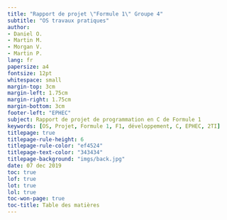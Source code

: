 ```yaml
---
title: "Rapport de projet \"Formule 1\" Groupe 4"
subtitle: "OS travaux pratiques"
author:
- Daniel O.
- Martin M.
- Morgan V.
- Martin P.
lang: fr
papersize: a4
fontsize: 12pt
whitespace: small
margin-top: 3cm
margin-left: 1.75cm
margin-right: 1.75cm
margin-bottom: 3cm
footer-left: "EPHEC"
subject: Rapport de projet de programmation en C de Formule 1
keywords: [OS, Projet, Formule 1, F1, développement, C, EPHEC, 2TI]
titlepage: true
titlepage-rule-height: 6
titlepage-rule-color: "ef4524"
titlepage-text-color: "343434"
titlepage-background: "imgs/back.jpg"
date: 07 dec 2019
toc: true
lof: true
lot: true
lol: true
toc-won-page: true
toc-title: Table des matières 
---
```

